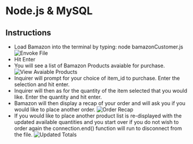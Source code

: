 # Node.js & MySQL

## Instructions

 - Load Bamazon into the terminal by typing: node bamazonCustomer.js
  ![Envoke File](https://raw.github.com/nosillamarie/bamazon/master/envoke_file.png)
 - Hit Enter
 - You will see a list of Bamazon Products avaiable for purchase.
  ![View Avaiable Products](https://raw.github.com/nosillamarie/bamazon/master/show_available_products.png)
 - Inquirer will prompt for your choice of item_id to purchase.  Enter the selection and hit enter.
 - Inquirer will then as for the quantity of the item selected that you would like. Enter the quantity and hit enter.
 - Bamazon will then display a recap of your order and will ask you if you would like to place another order.
 ![Order Recap](https://raw.github.com/nosillamarie/bamazon/master/order_recap.png)
 - If you would like to place another product list is re-displayed with the updated available quantities and you start over if you do not wish to order again the connection.end() function will run to disconnect from the file.
 ![Updated Totals](https://raw.github.com/nosillamarie/bamazon/master/updated_totals.png)
 

